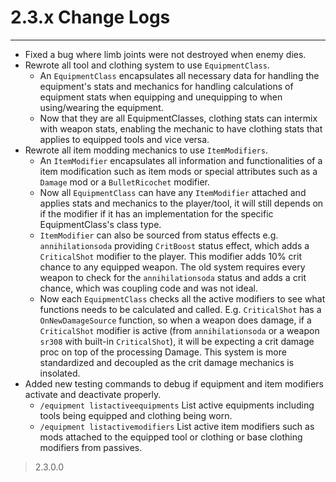 # 2.3.x Change Logs
---

- Fixed a bug where limb joints were not destroyed when enemy dies.
- Rewrote all tool and clothing system to use `EquipmentClass`.
    - An `EquipmentClass` encapsulates all necessary data for handling the equipment's stats and mechanics for handling calculations of equipment stats when equipping and unequipping to when using/wearing the equipment. 
    - Now that they are all EquipmentClasses, clothing stats can intermix with weapon stats, enabling the mechanic to have clothing stats that applies to equipped tools and vice versa.
- Rewrote all item modding mechanics to use `ItemModifiers`.
    - An `ItemModifier` encapsulates all information and functionalities of a item modification such as item mods or special attributes such as a `Damage` mod or a `BulletRicochet` modifier.
    - Now all `EquipmentClass` can have any `ItemModifier` attached and applies stats and mechanics to the player/tool, it will still depends on if the modifier if it has an implementation for the specific EquipmentClass's class type.
    - `ItemModifier` can also be sourced from status effects e.g. `annihilationsoda` providing `CritBoost` status effect, which adds a `CriticalShot` modifier to the player. This modifier adds 10% crit chance to any equipped weapon. The old system requires every weapon to check for the `annihilationsoda` status and adds a crit chance, which was coupling code and was not ideal.
    - Now each `EquipmentClass` checks all the active modifiers to see what functions needs to be calculated and called. E.g. `CriticalShot` has a `OnNewDamageSource` function, so when a weapon does damage, if a `CriticalShot` modifier is active (from `annihilationsoda` or a weapon `sr308` with built-in `CriticalShot`), it will be expecting a crit damage proc on top of the processing Damage. This system is more standardized and decoupled as the crit damage mechanics is insolated. 
- Added new testing commands to debug if equipment and item modifiers activate and deactivate properly.
    - `/equipment listactiveequipments` List active equipments including tools being equipped and clothing being worn.
    - `/equipment listactivemodifiers` List active item modifiers such as mods attached to the equipped tool or clothing or base clothing modifiers from passives.


> 2.3.0.0